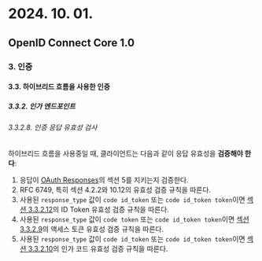# 2024. 10. 01.

## OpenID Connect Core 1.0

### 3. 인증

#### 3.3. 하이브리드 흐름을 사용한 인증

##### 3.3.2. 인가 엔드포인트

###### 3.3.2.8. 인증 응답 유효성 검사

하이브리드 흐름을 사용중일 때, 클라이언트는 다음과 같이 응답 유효성을 **검증해야 한다**:

1. 응답이 [OAuth Responses][oauth-responses]의 섹션 5를 지키는지 검증한다.
2. RFC 6749, 특히 섹션 4.2.2와 10.12의 유효성 검증 규칙을 따른다.
3. 사용된 `response_type` 값이 `code id_token` 또는 `code id_token token`이면 [섹션 3.3.2.12][oidc-core-setion-3-3-2-12]의 ID Token 유효성 검증 규칙을 따른다.
4. 사용된 `response_type` 값이 `code token` 또는 `code id_token token`이면 [섹션 3.3.2.9][oidc-core-setion-3-3-2-9]의 액세스 토큰 유효성 검증 규칙을 따른다.
5. 사용된 `response_type` 값이 `code id_token` 또는 `code id_token token`이면 [섹션 3.3.2.10][oidc-core-section-3-3-2-10]의 인가 코드 유효성 검증 규칙을 따른다.





[oauth-responses]: https://openid.net/specs/oauth-v2-multiple-response-types-1_0.html
[oidc-core-setion-3-3-2-12]: https://openid.net/specs/openid-connect-core-1_0.html#HybridIDTValidation
[oidc-core-setion-3-3-2-9]: https://openid.net/specs/openid-connect-core-1_0.html#HybridTokenValidation
[oidc-core-section-3-3-2-10]: https://openid.net/specs/openid-connect-core-1_0.html#CodeValidation